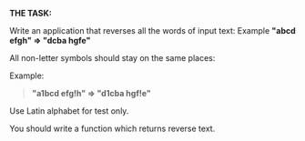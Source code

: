 **THE TASK:**

Write an application that reverses all the words of input text:
Example **"abcd efgh" => "dcba hgfe"**

All non-letter symbols should stay on the same places:

Example:
>**"a1bcd efg!h" => "d1cba hgf!e"** 

Use Latin alphabet for test only.

You should write a function which returns reverse text.